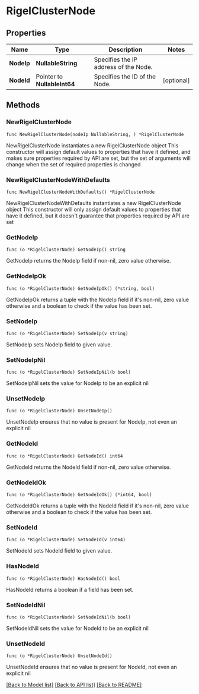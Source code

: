 # RigelClusterNode

## Properties

Name | Type | Description | Notes
------------ | ------------- | ------------- | -------------
**NodeIp** | **NullableString** | Specifies the IP address of the Node. | 
**NodeId** | Pointer to **NullableInt64** | Specifies the ID of the Node. | [optional] 

## Methods

### NewRigelClusterNode

`func NewRigelClusterNode(nodeIp NullableString, ) *RigelClusterNode`

NewRigelClusterNode instantiates a new RigelClusterNode object
This constructor will assign default values to properties that have it defined,
and makes sure properties required by API are set, but the set of arguments
will change when the set of required properties is changed

### NewRigelClusterNodeWithDefaults

`func NewRigelClusterNodeWithDefaults() *RigelClusterNode`

NewRigelClusterNodeWithDefaults instantiates a new RigelClusterNode object
This constructor will only assign default values to properties that have it defined,
but it doesn't guarantee that properties required by API are set

### GetNodeIp

`func (o *RigelClusterNode) GetNodeIp() string`

GetNodeIp returns the NodeIp field if non-nil, zero value otherwise.

### GetNodeIpOk

`func (o *RigelClusterNode) GetNodeIpOk() (*string, bool)`

GetNodeIpOk returns a tuple with the NodeIp field if it's non-nil, zero value otherwise
and a boolean to check if the value has been set.

### SetNodeIp

`func (o *RigelClusterNode) SetNodeIp(v string)`

SetNodeIp sets NodeIp field to given value.


### SetNodeIpNil

`func (o *RigelClusterNode) SetNodeIpNil(b bool)`

 SetNodeIpNil sets the value for NodeIp to be an explicit nil

### UnsetNodeIp
`func (o *RigelClusterNode) UnsetNodeIp()`

UnsetNodeIp ensures that no value is present for NodeIp, not even an explicit nil
### GetNodeId

`func (o *RigelClusterNode) GetNodeId() int64`

GetNodeId returns the NodeId field if non-nil, zero value otherwise.

### GetNodeIdOk

`func (o *RigelClusterNode) GetNodeIdOk() (*int64, bool)`

GetNodeIdOk returns a tuple with the NodeId field if it's non-nil, zero value otherwise
and a boolean to check if the value has been set.

### SetNodeId

`func (o *RigelClusterNode) SetNodeId(v int64)`

SetNodeId sets NodeId field to given value.

### HasNodeId

`func (o *RigelClusterNode) HasNodeId() bool`

HasNodeId returns a boolean if a field has been set.

### SetNodeIdNil

`func (o *RigelClusterNode) SetNodeIdNil(b bool)`

 SetNodeIdNil sets the value for NodeId to be an explicit nil

### UnsetNodeId
`func (o *RigelClusterNode) UnsetNodeId()`

UnsetNodeId ensures that no value is present for NodeId, not even an explicit nil

[[Back to Model list]](../README.md#documentation-for-models) [[Back to API list]](../README.md#documentation-for-api-endpoints) [[Back to README]](../README.md)


